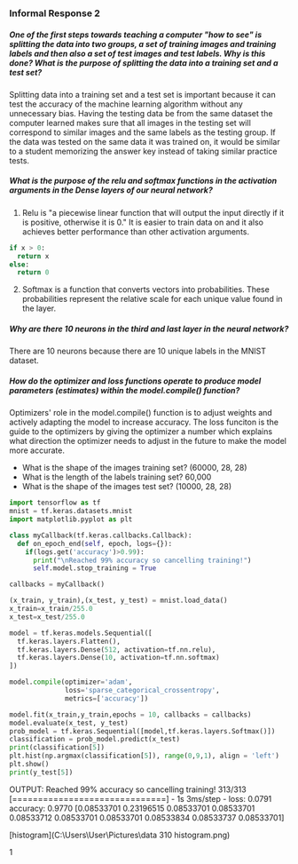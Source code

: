 ### Informal Response 2


##### One of the first steps towards teaching a computer "how to see" is splitting the data into two groups, a set of training images and training labels and then also a set of test images and test labels. Why is this done? What is the purpose of splitting the data into a training set and a test set?
Splitting data into a training set and a test set is important because it can test the accuracy of the machine learning algorithm without any unnecessary bias. Having the testing data be from the same dataset the computer learned makes sure that all images in the testing set will correspond to similar images and the same labels as the testing group. If the data was tested on the same data it was trained on, it would be similar to a student memorizing the answer key instead of taking similar practice tests. 

##### What is the purpose of the relu and softmax functions in the activation arguments in the Dense layers of our neural network?
1) Relu is "a piecewise linear function that will output the input directly if it is positive, otherwise it is 0." It is easier to train data on and it also achieves better performance than other activation arguments. 
``` python
if x > 0:
  return x
else:
  return 0
```
2) Softmax is a function that converts vectors into probabilities. These probabilities represent the relative scale for each unique value found in the layer. 

##### Why are there 10 neurons in the third and last layer in the neural network?
There are 10 neurons because there are 10 unique labels in the MNIST dataset.

##### How do the optimizer and loss functions operate to produce model parameters (estimates) within the model.compile() function?
Optimizers' role in the model.compile() function is to adjust weights and actively adapting the model to increase accuracy. The loss funciton is the guide to the optimizers by giving the optimizer a number which explains what direction the optimizer needs to adjust in the future to make the model more accurate.



- What is the shape of the images training set? 
          (60000, 28, 28) 
- What is the length of the labels training set?
          60,000
- What is the shape of the images test set?
          (10000, 28, 28)
          

``` python
import tensorflow as tf
mnist = tf.keras.datasets.mnist
import matplotlib.pyplot as plt

class myCallback(tf.keras.callbacks.Callback):
  def on_epoch_end(self, epoch, logs={}):
    if(logs.get('accuracy')>0.99):
      print("\nReached 99% accuracy so cancelling training!")
      self.model.stop_training = True

callbacks = myCallback()

(x_train, y_train),(x_test, y_test) = mnist.load_data()
x_train=x_train/255.0
x_test=x_test/255.0

model = tf.keras.models.Sequential([
  tf.keras.layers.Flatten(),
  tf.keras.layers.Dense(512, activation=tf.nn.relu),
  tf.keras.layers.Dense(10, activation=tf.nn.softmax)
])

model.compile(optimizer='adam',
              loss='sparse_categorical_crossentropy',
              metrics=['accuracy'])

model.fit(x_train,y_train,epochs = 10, callbacks = callbacks)
model.evaluate(x_test, y_test)
prob_model = tf.keras.Sequential([model,tf.keras.layers.Softmax()])
classification = prob_model.predict(x_test)
print(classification[5])
plt.hist(np.argmax(classification[5]), range(0,9,1), align = 'left')
plt.show()
print(y_test[5])
```
OUTPUT:
Reached 99% accuracy so cancelling training!
313/313 [==============================] - 1s 3ms/step - 
loss: 0.0791 
accuracy: 0.9770
[0.08533701 0.23196515 0.08533701 0.08533701 0.08533712 0.08533701
 0.08533701 0.08533834 0.08533737 0.08533701]


[histogram](C:\Users\User\Pictures\data 310 histogram.png)

1
